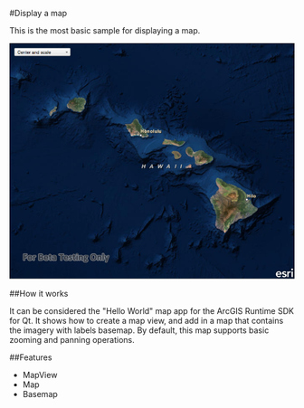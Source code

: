 #Display a map

This is the most basic sample for displaying a map.

![](screenshot.png)

##How it works

It can be considered the "Hello World" map app for the ArcGIS Runtime SDK for Qt. It shows how to create a map view, and add in a map that contains the imagery with labels basemap. By default, this map supports basic zooming and panning operations.

##Features
- MapView
- Map
- Basemap